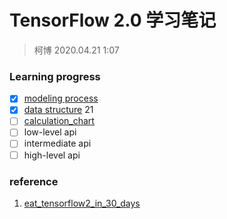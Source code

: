 # TensorFlow 2.0 学习笔记
> 柯博 2020.04.21 1:07  

### Learning progress
- [x]  [modeling process](https://github.com/whu-SpongeBob/algorithm_support/tree/master/frameworks/tensorflow/1.modeling_process)
- [x]  [data structure](https://github.com/whu-SpongeBob/algorithm_support/tree/master/frameworks/tensorflow/data_structure)                                                                                                                                                                                                                                                                                                                                                                                                                                                                                                                                         21
- [ ]  [calculation_chart](https://github.com/whu-SpongeBob/algorithm_support/tree/master/frameworks/tensorflow/carculation_chart)
- [ ]  low-level api
- [ ]  intermediate api
- [ ]  high-level api

### reference
1. [eat_tensorflow2_in_30_days](https://github.com/lyhue1991/eat_tensorflow2_in_30_days)